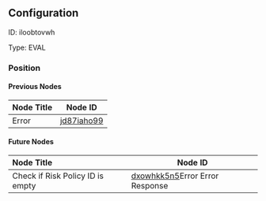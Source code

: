 # 
## Configuration
ID:  iloobtovwh

Type: EVAL 








### Position

#### Previous Nodes
| Node Title | Node ID |
| :------------- | ------------ |
| Error | [jd87iaho99](./jd87iaho99.md) | 
 
 #### Future Nodes
| Node Title | Node ID |
| :------------- | ------------ |
| Check if Risk Policy ID is empty |[dxowhkk5n5](./dxowhkk5n5.md)Error Error Response |[dwhgyxkavz](./dwhgyxkavz.md) | 